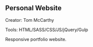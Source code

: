 Personal Website
------------

Creator: 
Tom McCarthy

Tools: 
HTML/SASS/CSS/JS/jQuery/Gulp

Responsive portfolio website.

